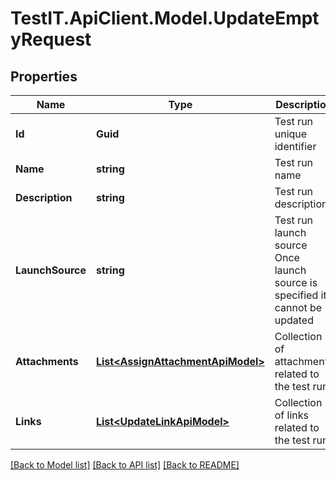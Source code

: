 # TestIT.ApiClient.Model.UpdateEmptyRequest

## Properties

Name | Type | Description | Notes
------------ | ------------- | ------------- | -------------
**Id** | **Guid** | Test run unique identifier | 
**Name** | **string** | Test run name | 
**Description** | **string** | Test run description | [optional] 
**LaunchSource** | **string** | Test run launch source                Once launch source is specified it cannot be updated | [optional] 
**Attachments** | [**List&lt;AssignAttachmentApiModel&gt;**](AssignAttachmentApiModel.md) | Collection of attachments related to the test run | [optional] 
**Links** | [**List&lt;UpdateLinkApiModel&gt;**](UpdateLinkApiModel.md) | Collection of links related to the test run | [optional] 

[[Back to Model list]](../README.md#documentation-for-models) [[Back to API list]](../README.md#documentation-for-api-endpoints) [[Back to README]](../README.md)

